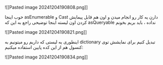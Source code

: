 ![[Pasted image 20241204190808.png]]


خوب اینجا asEnumerable و Cast دارن یه کار رو انجام میدن و اون هم قابل پیمایش کردن اون لیسته
اینجا توضیحی راجع به این که asQueryable نداده ، باید بریم بخونم 

![[Pasted image 20241204190821.png]]

اینطوری یه لیستی که داریم رو میتونیم به dictionary تبدیل کنیم 
برای نمایشش توی کنسول هم از این کده پایین استفاده میکنیم:

![[Pasted image 20241204190834.png]]


